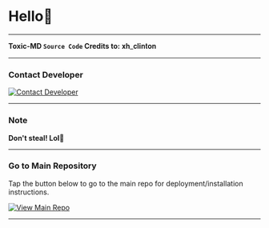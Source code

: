 # Hello🪽

---

**Toxic-MD `Source Code` Credits to:** 𝐱𝐡_𝐜𝐥𝐢𝐧𝐭𝐨𝐧 

---

### Contact Developer

[![Contact Developer](https://img.shields.io/badge/Contact%20Developer-Click%20Here-brightgreen?style=for-the-badge&logo=whatsapp&logoColor=white)](https://api.whatsapp.com/send?phone=254735342808)

---

### Note

**Don't steal! Lol🤣**

---

### Go to Main Repository

Tap the button below to go to the main repo for deployment/installation instructions.

[![View Main Repo](https://img.shields.io/badge/VIEW%20MAIN%20REPO-Click%20Here-brightblue?style=for-the-badge)](https://github.com/xhclintohn/Toxic-MD)

---